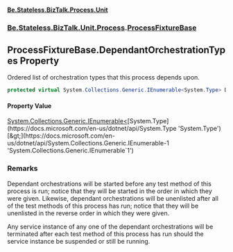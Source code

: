 #### [Be.Stateless.BizTalk.Process.Unit](README.md 'README')
### [Be.Stateless.BizTalk.Unit.Process](Be.Stateless.BizTalk.Unit.Process.md 'Be.Stateless.BizTalk.Unit.Process').[ProcessFixtureBase](ProcessFixtureBase.md 'Be.Stateless.BizTalk.Unit.Process.ProcessFixtureBase')

## ProcessFixtureBase.DependantOrchestrationTypes Property

Ordered list of orchestration types that this process depends upon.

```csharp
protected virtual System.Collections.Generic.IEnumerable<System.Type> DependantOrchestrationTypes { get; }
```

#### Property Value
[System.Collections.Generic.IEnumerable&lt;](https://docs.microsoft.com/en-us/dotnet/api/System.Collections.Generic.IEnumerable-1 'System.Collections.Generic.IEnumerable`1')[System.Type](https://docs.microsoft.com/en-us/dotnet/api/System.Type 'System.Type')[&gt;](https://docs.microsoft.com/en-us/dotnet/api/System.Collections.Generic.IEnumerable-1 'System.Collections.Generic.IEnumerable`1')

### Remarks

Dependant orchestrations will be started before any test method of this process is run; notice that they will be
started in the order in which they were given. Likewise, dependant orchestrations will be unenlisted after all of the
test methods of this process has run; notice that they will be unenlisted in the reverse order in which they were
given.

Any service instance of any one of the dependant orchestrations will be terminated after each test method of this
process has run should the service instance be suspended or still be running.